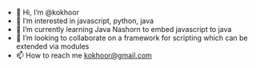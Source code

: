 - 👋 Hi, I’m @kokhoor
- 👀 I’m interested in javascript, python, java
- 🌱 I’m currently learning Java Nashorn to embed javascript to java
- 💞️ I’m looking to collaborate on a framework for scripting which can be extended via modules
- 📫 How to reach me kokhoor@gmail.com

<!---
kokhoor/kokhoor is a ✨ special ✨ repository because its `README.md` (this file) appears on your GitHub profile.
You can click the Preview link to take a look at your changes.
--->
